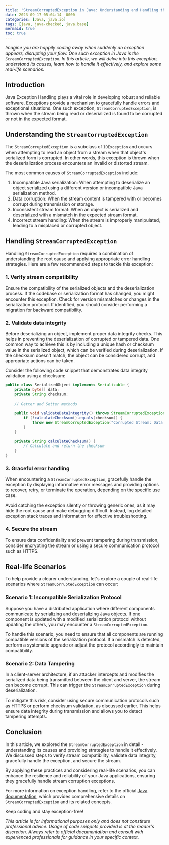 ```yaml
---
title: 'StreamCorruptedException in Java: Understanding and Handling the Corruption of Streams'
date: 2023-09-17 05:04:14 -0000
categories: [Java, java.io]
tags: [java, java-checked, java.base]
mermaid: true
toc: true
---
```



_Imagine you are happily coding away when suddenly an exception appears, disrupting your flow. One such exception in Java is the `StreamCorruptedException`. In this article, we will delve into this exception, understand its causes, learn how to handle it effectively, and explore some real-life scenarios._

## Introduction

Java Exception Handling plays a vital role in developing robust and reliable software. Exceptions provide a mechanism to gracefully handle errors and exceptional situations. One such exception, `StreamCorruptedException`, is thrown when the stream being read or deserialized is found to be corrupted or not in the expected format.

## Understanding the `StreamCorruptedException`

The `StreamCorruptedException` is a subclass of `IOException` and occurs when attempting to read an object from a stream when that object's serialized form is corrupted. In other words, this exception is thrown when the deserialization process encounters an invalid or distorted stream.

The most common causes of `StreamCorruptedException` include:

1. Incompatible Java serialization: When attempting to deserialize an object serialized using a different version or incompatible Java serialization method.
2. Data corruption: When the stream content is tampered with or becomes corrupt during transmission or storage.
3. Inconsistent stream format: When an object is serialized and deserialized with a mismatch in the expected stream format.
4. Incorrect stream handling: When the stream is improperly manipulated, leading to a misplaced or corrupted object.

## Handling `StreamCorruptedException`

Handling `StreamCorruptedException` requires a combination of understanding the root cause and applying appropriate error handling strategies. Here are a few recommended steps to tackle this exception:

### 1. Verify stream compatibility

Ensure the compatibility of the serialized objects and the deserialization process. If the codebase or serialization format has changed, you might encounter this exception. Check for version mismatches or changes in the serialization protocol. If identified, you should consider performing a migration for backward compatibility.

### 2. Validate data integrity

Before deserializing an object, implement proper data integrity checks. This helps in preventing the deserialization of corrupted or tampered data. One common way to achieve this is by including a unique hash or checksum value in the serialized object, which can be verified during deserialization. If the checksum doesn't match, the object can be considered corrupt, and appropriate actions can be taken.

Consider the following code snippet that demonstrates data integrity validation using a checksum:

```java
public class SerializedObject implements Serializable {
    private byte[] data;
    private String checksum;
    
    // Getter and Setter methods
    
    public void validateDataIntegrity() throws StreamCorruptedException {
        if (!calculateChecksum().equals(checksum)) {
            throw new StreamCorruptedException("Corrupted Stream: Data integrity compromised");
        }
    }
    
    private String calculateChecksum() {
        // Calculate and return the checksum
    }
}
```

### 3. Graceful error handling

When encountering a `StreamCorruptedException`, gracefully handle the exception by displaying informative error messages and providing options to recover, retry, or terminate the operation, depending on the specific use case.

Avoid catching the exception silently or throwing generic ones, as it may hide the root cause and make debugging difficult. Instead, log detailed exception stack traces and information for effective troubleshooting.

### 4. Secure the stream

To ensure data confidentiality and prevent tampering during transmission, consider encrypting the stream or using a secure communication protocol such as HTTPS.

## Real-life Scenarios

To help provide a clearer understanding, let's explore a couple of real-life scenarios where `StreamCorruptedException` can occur:

### Scenario 1: Incompatible Serialization Protocol

Suppose you have a distributed application where different components communicate by serializing and deserializing Java objects. If one component is updated with a modified serialization protocol without updating the others, you may encounter a `StreamCorruptedException`.

To handle this scenario, you need to ensure that all components are running compatible versions of the serialization protocol. If a mismatch is detected, perform a systematic upgrade or adjust the protocol accordingly to maintain compatibility.

### Scenario 2: Data Tampering

In a client-server architecture, if an attacker intercepts and modifies the serialized data being transmitted between the client and server, the stream can become corrupt. This can trigger the `StreamCorruptedException` during deserialization.

To mitigate this risk, consider using secure communication protocols such as HTTPS or perform checksum validation, as discussed earlier. This helps ensure data integrity during transmission and allows you to detect tampering attempts.

## Conclusion

In this article, we explored the `StreamCorruptedException` in detail - understanding its causes and providing strategies to handle it effectively. We discussed steps to verify stream compatibility, validate data integrity, gracefully handle the exception, and secure the stream.

By applying these practices and considering real-life scenarios, you can enhance the resilience and reliability of your Java applications, ensuring they gracefully handle stream corruption exceptions.

For more information on exception handling, refer to the official [Java documentation](https://docs.oracle.com/en/java/javase/11/docs/api/java.base/java/io/StreamCorruptedException.html), which provides comprehensive details on `StreamCorruptedException` and its related concepts.

Keep coding and stay exception-free!

_This article is for informational purposes only and does not constitute professional advice. Usage of code snippets provided is at the reader's discretion. Always refer to official documentation and consult with experienced professionals for guidance in your specific context._